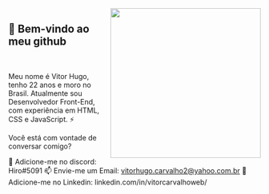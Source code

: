<img align="right" src="https://www.grmdocumentmanagement.com/wp-content/uploads/2020/10/medical-coding-workflow.png" width="300"/>

## 👋 Bem-vindo ao meu github
<br>
<p>Meu nome é Vitor Hugo, tenho 22 anos e moro no Brasil. Atualmente sou Desenvolvedor Front-End, com experiência em HTML, CSS e JavaScript. ⚡</p>

<p>Você está com vontade de conversar comigo?</p>

💬 Adicione-me no discord: Hiro#5091
📫 Envie-me um Email: vitorhugo.carvalho2@yahoo.com.br
👥 Adicione-me no Linkedin: <a>linkedin.com/in/vitorcarvalhoweb/</a>